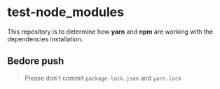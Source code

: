 # test-node_modules

This repository is to determine how **yarn** and **npm** are working with the dependencies installation.

## Bedore push

> Please don't commit `package-lock.json` and `yarn.lock`
